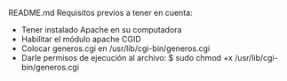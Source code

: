 
README.md
Requisitos previos a tener en cuenta:
- Tener instalado Apache en su computadora
- Habilitar el módulo apache CGID
- Colocar generos.cgi en /usr/lib/cgi-bin/generos.cgi
- Darle permisos de ejecución al archivo: $ sudo chmod +x /usr/lib/cgi-bin/generos.cgi

